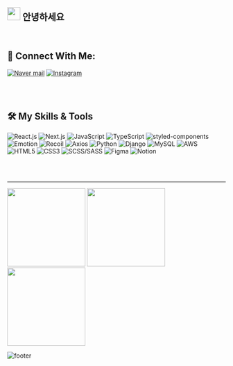 ## <img src="https://raw.githubusercontent.com/MartinHeinz/MartinHeinz/master/wave.gif" width="30px" height="30px"> 안녕하세요 

<br/>

## 💬 Connect With Me:  


[<img alt="Naver mail" src ="https://img.shields.io/badge/Mail-03C75A.svg?&style=for-the-badge&logo=Naver&logoColor=FFFFFF"/>](mailto:junhong0209@naver.com)
[<img alt="Instagram" src ="https://img.shields.io/badge/Instagram-E4405F.svg?&style=for-the-badge&logo=instagram&logoColor=FFFFFF"/>](https://www.instagram.com/junhong936/)

<br/><br/>

## 🛠️ My Skills & Tools

<img alt="React.js" src ="https://img.shields.io/badge/react-61DAFB.svg?&style=for-the-badge&logo=react&logoColor=FFFFFF"/>
<img alt="Next.js" src ="https://img.shields.io/badge/next.js-000000.svg?&style=for-the-badge&logo=next.js&logoColor=FFFFFF"/>
<img alt="JavaScript" src ="https://img.shields.io/badge/JavaScript-F7DF1E.svg?&style=for-the-badge&logo=JavaScript&logoColor=FFFFFF"/>
<img alt="TypeScript" src ="https://img.shields.io/badge/TypeScript-3178C6.svg?&style=for-the-badge&logo=TypeScript&logoColor=FFFFFF"/>
<img alt="styled-components" src ="https://img.shields.io/badge/styledcompoents-DB7093.svg?&style=for-the-badge&logo=styled-components&logoColor=FFFFFF"/>
<img alt="Emotion" src ="https://img.shields.io/badge/EMOTION-DB7093.svg?&style=for-the-badge&logo=styled-components&logoColor=FFFFFF"/>
<img alt="Recoil" src ="https://img.shields.io/badge/Recoil-3578E5.svg?&style=for-the-badge&logo=React&logoColor=FFFFFF"/>
<img alt="Axios" src ="https://img.shields.io/badge/Axios-671DDF.svg?&style=for-the-badge&logo=React&logoColor=FFFFFF"/>
<img alt="Python" src ="https://img.shields.io/badge/Python-3776AB.svg?&style=for-the-badge&logo=python&logoColor=FFFFFF"/>
<img alt="Django" src ="https://img.shields.io/badge/django-092E20.svg?&style=for-the-badge&logo=django&logoColor=FFFFFF"/>
<img alt="MySQL" src ="https://img.shields.io/badge/MySQL-4479A1.svg?&style=for-the-badge&logo=MySQL&logoColor=FFFFFF"/>
<img alt="AWS" src ="https://img.shields.io/badge/AWS-232F3E.svg?&style=for-the-badge&logo=Amazon AWS&logoColor=FFFFFF"/>
<img alt="HTML5" src ="https://img.shields.io/badge/html5-E34F26.svg?&style=for-the-badge&logo=html5&logoColor=FFFFFF"/>
<img alt="CSS3" src ="https://img.shields.io/badge/css3-1572B6.svg?&style=for-the-badge&logo=css3&logoColor=FFFFFF"/>
<img alt="SCSS/SASS" src ="https://img.shields.io/badge/SCSS/SASS-CC6699.svg?&style=for-the-badge&logo=sass&logoColor=FFFFFF"/>
<img alt="Figma" src ="https://img.shields.io/badge/Figma-F24E1E.svg?&style=for-the-badge&logo=figma&logoColor=FFFFFF"/>
<img alt="Notion" src ="https://img.shields.io/badge/Notion-000000.svg?&style=for-the-badge&logo=notion&logoColor=FFFFFF"/>

<br/><br/>

******
<p align="left">
    <img height="180em" src="https://github-readme-stats.vercel.app/api?username=Junhong0209&show_icons=true&count_private=true&theme=dark" />
    <img height="180em" src="https://github-readme-stats.vercel.app/api/top-langs/?username=Junhong0209&theme=dark&layout=compact" />
    <img height="180em" src="https://github-readme-streak-stats.herokuapp.com/?user=Junhong0209&theme=dark" />
</p>  

![footer](https://capsule-render.vercel.app/api?type=soft&color=timeGradient&height=50&section=footer)
</div>
